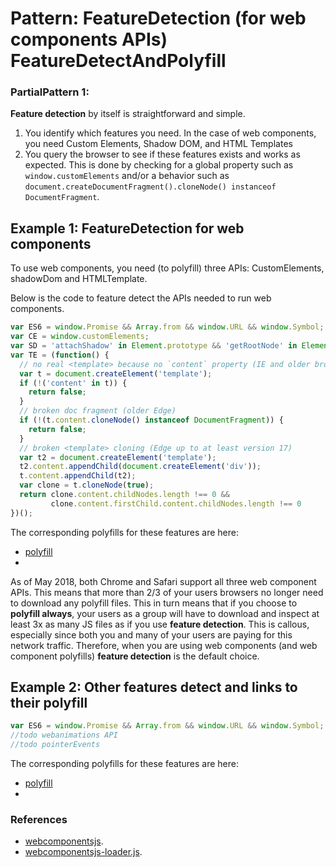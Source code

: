 # Pattern: FeatureDetection (for web components APIs) FeatureDetectAndPolyfill

### PartialPattern 1: 

**Feature detection** by itself is straightforward and simple.
1. You identify which features you need. 
In the case of web components, you need Custom Elements, Shadow DOM, and HTML Templates
2. You query the browser to see if these features exists and works as expected. 
This is done by checking for a global property such as `window.customElements` and/or 
a behavior such as `document.createDocumentFragment().cloneNode() instanceof DocumentFragment`.

## Example 1: FeatureDetection for web components
To use web components, you need (to polyfill) three APIs: 
CustomElements, shadowDom and HTMLTemplate. 
         
Below is the code to feature detect the APIs needed to run web components.

```javascript
var ES6 = window.Promise && Array.from && window.URL && window.Symbol;
var CE = window.customElements; 
var SD = 'attachShadow' in Element.prototype && 'getRootNode' in Element.prototype;
var TE = (function() {
  // no real <template> because no `content` property (IE and older browsers)
  var t = document.createElement('template');
  if (!('content' in t)) {
    return false;
  }
  // broken doc fragment (older Edge)
  if (!(t.content.cloneNode() instanceof DocumentFragment)) {
    return false;
  }
  // broken <template> cloning (Edge up to at least version 17)
  var t2 = document.createElement('template');
  t2.content.appendChild(document.createElement('div'));
  t.content.appendChild(t2);
  var clone = t.cloneNode(true);
  return clone.content.childNodes.length !== 0 && 
         clone.content.firstChild.content.childNodes.length !== 0
})();
```
The corresponding polyfills for these features are here:
* [polyfill](link)
*

As of May 2018, both Chrome and Safari support all three web component APIs.
This means that more than 2/3 of your users browsers no longer need to download any polyfill files.
This in turn means that if you choose to **polyfill always**, your users as a group will
have to download and inspect at least 3x as many JS files as if you use **feature detection**.
This is callous, especially since both you and many of your users are paying for this network traffic.
Therefore, when you are using web components (and web component polyfills) **feature detection** 
is the default choice.

## Example 2: Other features detect and links to their polyfill
```javascript
var ES6 = window.Promise && Array.from && window.URL && window.Symbol;
//todo webanimations API
//todo pointerEvents
```

The corresponding polyfills for these features are here:
* [polyfill](link)
*

### References
* [webcomponentsjs](https://github.com/webcomponents/webcomponentsjs/).
* [webcomponentsjs-loader.js](https://github.com/webcomponents/webcomponentsjs/blob/master/webcomponents-loader.js).
